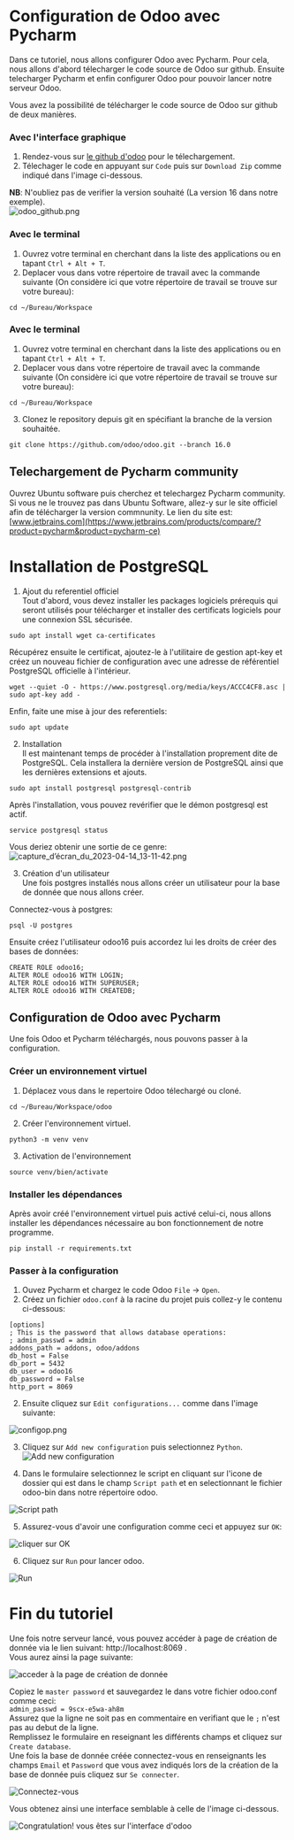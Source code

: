 # Configuration de Odoo avec Pycharm
Dans ce tutoriel, nous allons configurer Odoo avec Pycharm. Pour cela, nous allons d'abord télecharger le code source de Odoo sur github. Ensuite telecharger Pycharm et enfin configurer Odoo pour pouvoir lancer notre serveur Odoo.

Vous avez la possibilité de télécharger le code source de Odoo sur github de deux manières.

### Avec l'interface graphique
1. Rendez-vous sur [le github d'odoo](https://github.com/odoo/odoo) pour le télechargement.
2. Télechager le code en appuyant sur `Code` puis sur `Download Zip` comme indiqué dans l'image ci-dessous. 

**NB**: N'oubliez pas de verifier la version souhaité (La version 16 dans notre exemple).  
![odoo_github.png](.Master/Odoo/Odoo-V16/Installations/Ressources/linux0.png)

### Avec le terminal    
1. Ouvrez votre terminal en cherchant dans la liste des applications ou en tapant `Ctrl + Alt + T`.    
2. Deplacer vous dans votre répertoire de travail avec la commande suivante (On considère ici que votre répertoire de travail se trouve sur votre bureau):    
```
cd ~/Bureau/Workspace
```  
### Avec le terminal  
1. Ouvrez votre terminal en cherchant dans la liste des applications ou en tapant `Ctrl + Alt + T`.  
2. Deplacer vous dans votre répertoire de travail avec la commande suivante (On considère ici que votre répertoire de travail se trouve sur votre bureau):  
```
cd ~/Bureau/Workspace
```  
3. Clonez le repository depuis git en spécifiant la branche de la version souhaitée.  
```
git clone https://github.com/odoo/odoo.git --branch 16.0
```  

## Telechargement de Pycharm community  
Ouvrez Ubuntu software puis cherchez et telechargez Pycharm community.  
Si vous ne le trouvez pas dans Ubuntu Software, allez-y sur le site officiel afin de télécharger la version commnunity. Le lien du site est:   
[www.jetbrains.com](https://www.jetbrains.com/products/compare/?product=pycharm&product=pycharm-ce)  
# Installation de PostgreSQL  

1. Ajout du referentiel officiel  
Tout d'abord, vous devez installer les packages logiciels prérequis qui seront utilisés pour télécharger et installer des certificats logiciels pour une connexion   SSL sécurisée.  
```
sudo apt install wget ca-certificates
```  

Récupérez ensuite le certificat, ajoutez-le à l'utilitaire de gestion apt-key et créez un nouveau fichier de configuration avec une adresse de référentiel   PostgreSQL officielle à l'intérieur.  
```
wget --quiet -O - https://www.postgresql.org/media/keys/ACCC4CF8.asc | sudo apt-key add -
```  

Enfin, faite une mise à jour des referentiels:  
```
sudo apt update
```  

2. Installation  
Il est maintenant temps de procéder à l'installation proprement dite de PostgreSQL. Cela installera la dernière version de PostgreSQL ainsi que les dernières   extensions et ajouts.  
```
sudo apt install postgresql postgresql-contrib
```  

Après l'installation, vous pouvez revérifier que le démon postgresql est actif.  
```
service postgresql status
```  

Vous deriez obtenir une sortie de ce genre:  
![capture_d’écran_du_2023-04-14_13-11-42.png](.Master/Odoo/Odoo-V16/Installations/Ressources/linux1.png)  

3. Création d'un utilisateur  
Une fois postgres installés nous allons créer un utilisateur pour la base de donnée que nous allons créer.  

Connectez-vous à postgres:  
```
psql -U postgres
```  
Ensuite créez l'utilisateur odoo16 puis accordez lui les droits de créer des bases de données:  
```
CREATE ROLE odoo16;
ALTER ROLE odoo16 WITH LOGIN;
ALTER ROLE odoo16 WITH SUPERUSER;
ALTER ROLE odoo16 WITH CREATEDB;
```  

## Configuration de Odoo avec Pycharm  
Une fois Odoo et Pycharm téléchargés, nous pouvons passer à la configuration.  

### Créer un environnement virtuel  
1. Déplacez vous dans le repertoire Odoo télechargé ou cloné.  
```
cd ~/Bureau/Workspace/odoo
```  
2. Créer l'environnement virtuel.
```
python3 -m venv venv
```  
3. Activation de l'environnement  
```
source venv/bien/activate
```  

### Installer les dépendances  
Après avoir créé l'environnement virtuel puis activé celui-ci, nous allons installer les dépendances nécessaire au bon fonctionnement de notre programme.  
```
pip install -r requirements.txt
```  

### Passer à la configuration  
1. Ouvez Pycharm et chargez le code Odoo `File` -> `Open`.  
2. Créez un fichier `odoo.conf` à la racine du projet puis collez-y le contenu ci-dessous:  
```
[options]
; This is the password that allows database operations:
; admin_passwd = admin
addons_path = addons, odoo/addons
db_host = False
db_port = 5432
db_user = odoo16
db_password = False
http_port = 8069
```  
2. Ensuite cliquez sur `Edit configurations...` comme dans l'image suivante:  

![configop.png](.Master/Odoo/Odoo-V16/Installations/Ressources/linux2.png)  

3. Cliquez sur `Add new configuration` puis selectionnez `Python`.  
![Add new configuration](.Master/Odoo/Odoo-V16/Installations/Ressources/linux3.png)  

4. Dans le formulaire selectionnez le script en cliquant sur l'icone de dossier qui est dans le champ `Script path` et en selectionnant le fichier odoo-bin dans   notre répertoire odoo.  

![Script path](.Master/Odoo/Odoo-V16/Installations/Ressources/linux4.png)  

5. Assurez-vous d'avoir une configuration comme ceci et appuyez sur `OK`:  

![cliquer sur OK](.Master/Odoo/Odoo-V16/Installations/Ressources/linux5.png)  

6. Cliquez sur `Run`	 pour lancer odoo.  

![Run](.Master/Odoo/Odoo-V16/Installations/Ressources/linux6.png)  
# Fin du tutoriel  
Une fois notre serveur lancé, vous pouvez accéder à page de création de donnée via le lien suivant: http://localhost:8069 .  
Vous aurez ainsi la page suivante:  

![acceder à la page de création de donnée](.Master/Odoo/Odoo-V16/Installations/Ressources/linux7.png)  

Copiez le `master password` et sauvegardez le dans votre fichier odoo.conf comme ceci:  
`admin_passwd = 9scx-e5wa-ah8m`  
Assurez que la ligne ne soit pas en commentaire en verifiant que le `;` n'est pas au debut de la ligne.  
Remplissez le formulaire en reseignant les différents champs et cliquez sur `Create database`.  
Une fois la base de donnée créée connectez-vous en renseignants les champs `Email` et `Password` que vous avez indiqués lors de la création de la base de donnée   puis cliquez sur `Se connecter`.  

![Connectez-vous](.Master/Odoo/Odoo-V16/Installations/Ressources/linux8.png)  

Vous obtenez ainsi une interface semblable à celle de l'image ci-dessous.  

![Congratulation! vous êtes sur l'interface d'odoo](.Master/Odoo/Odoo-V16/Installations/Ressources/linux9.png)  
